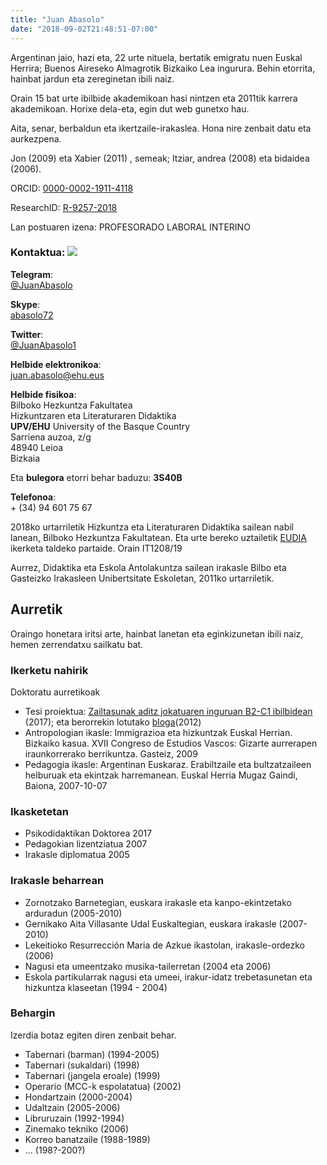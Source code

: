 ```yaml
---
title: "Juan Abasolo"
date: "2018-09-02T21:48:51-07:00"
---
```


Argentinan jaio, hazi eta, 22 urte nituela, bertatik emigratu nuen Euskal Herrira; Buenos Aireseko Almagrotik Bizkaiko Lea ingurura. Behin etorrita, hainbat jardun eta zereginetan ibili naiz. 

Orain 15 bat urte ibilbide akademikoan hasi nintzen eta 2011tik karrera akademikoan. Horixe dela-eta, egin dut web gunetxo hau.

Aita, senar, berbaldun eta ikertzaile-irakaslea. Hona nire zenbait datu eta aurkezpena.

Jon (2009) eta Xabier (2011) , semeak; Itziar, andrea (2008) eta bidaidea (2006).

ORCID: [0000-0002-1911-4118](https://orcid.org/0000-0002-1911-4118)

ResearchID: [R-9257-2018](http://www.researcherid.com/rid/R-9257-2018)

Lan postuaren izena: PROFESORADO LABORAL INTERINO

### Kontaktua:  [![](./about_files/telegramen.svg)](http://t.me/JuanAbasolo) 

**Telegram**:  
[@JuanAbasolo](http://t.me/JuanAbasolo)

**Skype**:  
[abasolo72](skype:abasolo72?add)

**Twitter**:  
[@JuanAbasolo1](https://twitter.com/JuanAbasolo1)

**Helbide elektronikoa**:  
[juan.abasolo@ehu.eus](mailto:juan.abasolo@ehu.eus)

**Helbide fisikoa**:  
Bilboko Hezkuntza Fakultatea  
Hizkuntzaren eta Literaturaren Didaktika  
**UPV/EHU** University of the Basque Country  
Sarriena auzoa, z/g  
48940 Leioa  
Bizkaia

Eta **bulegora** etorri behar baduzu: **3S40B**

**Telefonoa**:  
\+ (34) 94 601 75 67


2018ko urtarriletik Hizkuntza eta Literaturaren Didaktika sailean nabil lanean, Bilboko Hezkuntza Fakultatean. Eta urte bereko uztailetik [EUDIA](https://www.ehu.eus/eu/web/eudia/home) ikerketa taldeko partaide. Orain IT1208/19 

Aurrez, Didaktika eta Eskola Antolakuntza sailean irakasle  Bilbo eta Gasteizko Irakasleen Unibertsitate Eskoletan, 2011ko urtarriletik.

## Aurretik 

Oraingo honetara iritsi arte, hainbat lanetan eta eginkizunetan ibili naiz, hemen zerrendatxu sailkatu bat.

### Ikerketu nahirik

Doktoratu aurretikoak

* Tesi proiektua: [Zailtasunak aditz jokatuaren inguruan B2-C1 ibilbidean](https://addi.ehu.es/handle/10810/25306) (2017); eta berorrekin lotutako [bloga](https://euskara2h.wordpress.com/)(2012)
* Antropologian ikasle: Immigrazioa eta hizkuntzak Euskal Herrian. Bizkaiko kasua. XVII Congreso de Estudios Vascos: Gizarte aurrerapen iraunkorrerako berrikuntza. Gasteiz, 2009
* Pedagogia ikasle: Argentinan Euskaraz. Erabiltzaile eta bultzatzaileen helburuak eta ekintzak harremanean. Euskal Herria Mugaz Gaindi, Baiona, 2007-10-07

### Ikasketetan

* Psikodidaktikan Doktorea 2017
* Pedagokian lizentziatua 2007
* Irakasle diplomatua 2005

### Irakasle beharrean

* Zornotzako Barnetegian, euskara irakasle eta kanpo-ekintzetako arduradun (2005-2010)
* Gernikako Aita Villasante Udal Euskaltegian, euskara irakasle (2007-2010)
* Lekeitioko Resurrección Maria de Azkue ikastolan, irakasle-ordezko (2006)
* Nagusi eta umeentzako musika-tailerretan (2004 eta 2006)
* Eskola partikularrak nagusi eta umeei, irakur-idatz trebetasunetan eta hizkuntza klaseetan (1994 - 2004)

### Behargin

Izerdia botaz egiten diren zenbait behar.

* Tabernari (barman) (1994-2005)
* Tabernari (sukaldari) (1998)
* Tabernari (jangela eroale) (1999)
* Operario (MCC-k espolatatua) (2002)
* Hondartzain (2000-2004)
* Udaltzain (2005-2006)
* Libruruzain (1992-1994)
* Zinemako tekniko (2006)
* Korreo banatzaile (1988-1989)
* ... (198?-200?)